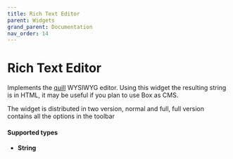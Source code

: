 ```yaml
---
title: Rich Text Editor
parent: Widgets
grand_parent: Documentation
nav_order: 14
---
```


# Rich Text Editor

Implements the [quill](https://quilljs.com/) WYSIWYG editor.
Using this widget the resulting string is in HTML, it may be useful if you plan to use Box as CMS.

The widget is distributed in two version, normal and full, full version contains all the options in the toolbar

#### Supported types
- **String**
